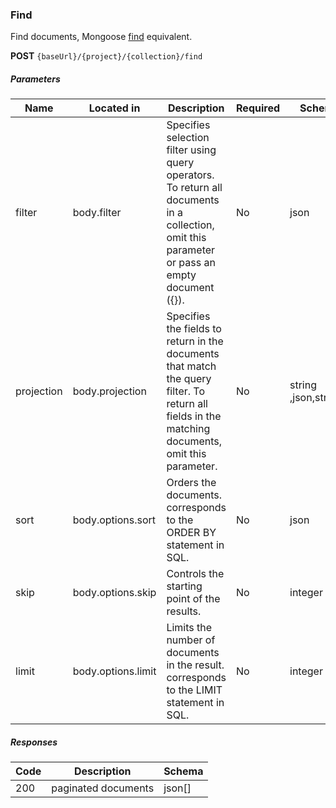 ### Find

Find documents, Mongoose [find](https://mongoosejs.com/docs/api.html#model_Model.find) equivalent.

**POST**  `{baseUrl}/{project}/{collection}/find`
##### Parameters

| Name       | Located in         | Description                                                                                                                                      | Required | Schema  |
|------------|--------------------|--------------------------------------------------------------------------------------------------------------------------------------------------| -------- |---------|
| filter     | body.filter        | Specifies selection filter using query operators. To return all documents in a collection, omit this parameter or pass an empty document ({}).   | No | json    |
| projection | body.projection    | Specifies the fields to return in the documents that match the query filter. To return all fields in the matching documents, omit this parameter.| No | string  ,json,string[]  |
| sort       | body.options.sort  | Orders the documents. corresponds to the ORDER BY statement in SQL.                                                                              | No | json    |
| skip       | body.options.skip  | Controls the starting point of the results.                                                                                                      | No | integer |
| limit      | body.options.limit | Limits the number of documents in the result.  corresponds to the LIMIT statement in SQL.                                                        | No | integer |

##### Responses

| Code | Description                 | Schema |
| ---- |-----------------------------|--------|
| 200 | paginated documents         | json[] |

